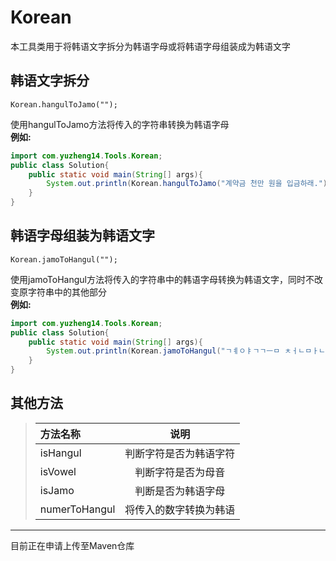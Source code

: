 # Korean
本工具类用于将韩语文字拆分为韩语字母或将韩语字母组装成为韩语文字
## 韩语文字拆分
    Korean.hangulToJamo("");
使用hangulToJamo方法将传入的字符串转换为韩语字母  
**例如:**
```java
import com.yuzheng14.Tools.Korean;
public class Solution{
    public static void main(String[] args){
        System.out.println(Korean.hangulToJamo("계약금 천만 원을 입금하래."));
    }
}
```
## 韩语字母组装为韩语文字
    Korean.jamoToHangul("");
使用jamoToHangul方法将传入的字符串中的韩语字母转换为韩语文字，同时不改变原字符串中的其他部分  
**例如:**
```java
import com.yuzheng14.Tools.Korean;
public class Solution{
    public static void main(String[] args){
        System.out.println(Korean.jamoToHangul("ㄱㅖㅇㅑㄱㄱㅡㅁ ㅊㅓㄴㅁㅏㄴ ㅇㅝㄴㅇㅡㄹ ㅇㅣㅂㄱㅡㅁㅎㅏㄹㅐ."));  
    }
}
```
## 其他方法
>|方法名称|说明|
>|:-----|:-----:|
>|isHangul|判断字符是否为韩语字符|
>|isVowel|判断字符是否为母音|
>|isJamo|判断是否为韩语字母|
>|numerToHangul|将传入的数字转换为韩语|
****
目前正在申请上传至Maven仓库